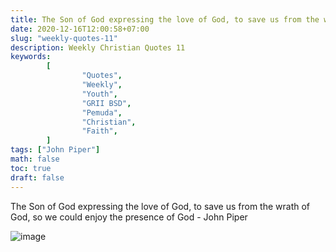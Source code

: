 ```yaml
---
title: The Son of God expressing the love of God, to save us from the wrath of God, so we could enjoy the presence of God.
date: 2020-12-16T12:00:58+07:00
slug: "weekly-quotes-11"
description: Weekly Christian Quotes 11
keywords:
        [
                "Quotes",
                "Weekly",
                "Youth",
                "GRII BSD",
                "Pemuda",
                "Christian",
                "Faith",
        ]
tags: ["John Piper"]
math: false
toc: true
draft: false
---
```


The Son of God expressing the love of God, to save us from the wrath of God, so we could enjoy the presence of God - John Piper

![image](/images/quotes/20201216.jpeg)

